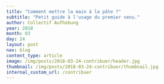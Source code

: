 ```yaml
---
title: "Comment mettre la main à la pâte ?"
subtitle: "Petit guide à l'usage du premier venu."
author: Collectif Aufhebung
year: 2018
month: 03
day: 24
layout: post
nav: blog
content_type: article
image: /img/posts/2018-03-24-contribuer/header.jpg
thumbnail: /img/posts/2018-03-24-contribuer/thumbnail.jpg
internal_custom_url: /contribuer
---
```

